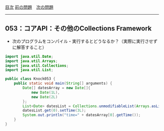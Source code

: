 [目次](../toc.md)
[前の問題](../052/README.md)　[次の問題](../054/README.md)


***
## 053：コアAPI：その他のCollections Framework
* 次のプログラムをコンパイル・実行するとどうなるか？（実際に実行させずに解答すること）

```java
import java.util.Date;
import java.util.Arrays;
import java.util.Collections;
import java.util.List;

public class Knock053 {
    public static void main(String[] arguments) {
        Date[] datesArray = new Date[]{
            new Date(1L),
            new Date(2L)
        };
        List<Date> datesList = Collections.unmodifiableList(Arrays.asList(datesArray));
        datesList.get(0).setTime(3L);
        System.out.println("time=" + datesArray[0].getTime());
    }
}
```

